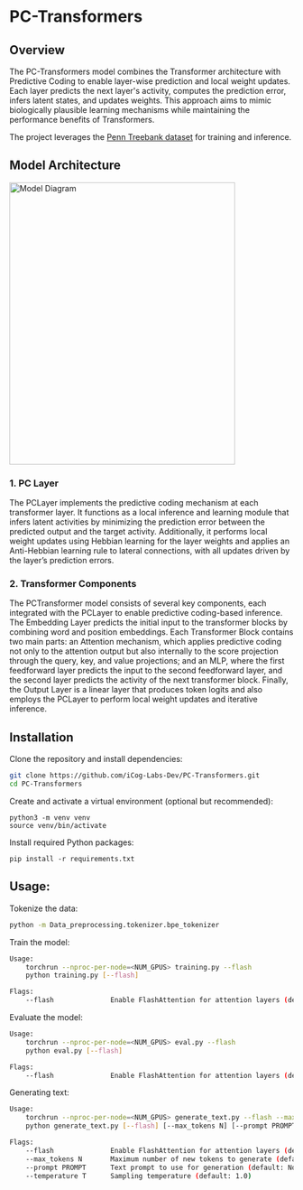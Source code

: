 # PC-Transformers

## **Overview**

The PC-Transformers model combines the Transformer architecture with Predictive Coding to enable layer-wise prediction and local weight updates. Each layer predicts the next layer's activity, computes the prediction error, infers latent states, and updates weights. This approach aims to mimic biologically plausible learning mechanisms while maintaining the performance benefits of Transformers. 

The project leverages the [Penn Treebank dataset](https://www.kaggle.com/datasets/aliakay8/penn-treebank-dataset/data
) for training and inference.

## **Model Architecture**
<img src="assets/Model_diagram.png" alt="Model Diagram" height="500" width = "400"/>

### 1. PC Layer
The PCLayer implements the predictive coding mechanism at each transformer layer. It functions as a local inference and learning module that infers latent activities by minimizing the prediction error between the predicted output and the target activity. Additionally, it performs local weight updates using Hebbian learning for the layer weights and applies an Anti-Hebbian learning rule to lateral connections, with all updates driven by the layer’s prediction errors.

### 2. Transformer Components
The PCTransformer model consists of several key components, each integrated with the PCLayer to enable predictive coding-based inference. The Embedding Layer predicts the initial input to the transformer blocks by combining word and position embeddings. Each Transformer Block contains two main parts: an Attention mechanism, which applies predictive coding not only to the attention output but also internally to the score projection through the query, key, and value projections; and an MLP, where the first feedforward layer predicts the input to the second feedforward layer, and the second layer predicts the activity of the next transformer block. Finally, the Output Layer is a linear layer that produces token logits and also employs the PCLayer to perform local weight updates and iterative inference.

## Installation

Clone the repository and install dependencies:
```bash
git clone https://github.com/iCog-Labs-Dev/PC-Transformers.git
cd PC-Transformers
```
Create and activate a virtual environment (optional but recommended):
```
python3 -m venv venv
source venv/bin/activate 
```
Install required Python packages:
```
pip install -r requirements.txt
```
## Usage:
Tokenize the data:
```bash
python -m Data_preprocessing.tokenizer.bpe_tokenizer 
```
Train the model:
```bash
Usage:
    torchrun --nproc-per-node=<NUM_GPUS> training.py --flash
    python training.py [--flash]

Flags:
    --flash              Enable FlashAttention for attention layers (default: False)

```
Evaluate the model:
```bash
Usage:
    torchrun --nproc-per-node=<NUM_GPUS> eval.py --flash
    python eval.py [--flash]

Flags:
    --flash              Enable FlashAttention for attention layers (default: False)
```
Generating text:
```bash
Usage:
    torchrun --nproc-per-node=<NUM_GPUS> generate_text.py --flash --max_tokens 100 --prompt "Once upon a time"
    python generate_text.py [--flash] [--max_tokens N] [--prompt PROMPT] [--temperature T]

Flags:
    --flash              Enable FlashAttention for attention layers (default: False)
    --max_tokens N       Maximum number of new tokens to generate (default: 50)
    --prompt PROMPT      Text prompt to use for generation (default: None, uses test set)
    --temperature T      Sampling temperature (default: 1.0)
```
